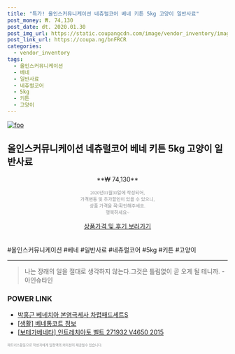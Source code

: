 ```yaml
--- 
title: "특가! 올인스커뮤니케이션 네츄럴코어 베네 키튼 5kg 고양이 일반사료" 
post_money: ₩. 74,130 
post_date: dt. 2020.01.30 
post_img_url: https://static.coupangcdn.com/image/vendor_inventory/images/2017/01/19/12/4/c917ce90-6a7d-4873-ba85-f0b79cb4447c.jpg 
post_link_url: https://coupa.ng/bnFRCR 
categories: 
  - vendor_inventory 
tags: 
  - 올인스커뮤니케이션 
  - 베네 
  - 일반사료 
  - 네츄럴코어 
  - 5kg 
  - 키튼 
  - 고양이 
--- 
```

[![foo](https://static.coupangcdn.com/image/vendor_inventory/images/2017/01/19/12/4/c917ce90-6a7d-4873-ba85-f0b79cb4447c.jpg)](https://coupa.ng/bnFRCR) 

## 올인스커뮤니케이션 네츄럴코어 베네 키튼 5kg 고양이 일반사료 
<p style="text-align: center;">**₩ 74,130**</p> 
<p style="text-align: center;"><span style="color: #898c8f; font-family: Georgia,Times,serif; font-size: 0.75em;">2020년01월30일에 작성되어, <br>가격변동 및 추가할인이 있을 수 있으니,<br> 상품 가격을 꼭!확인해주세요.<br>행복하세요~</span> 
</p>	 
<div markdown="0" style="text-align: center;"><a href="https://coupa.ng/bnFRCR" class="btn btn--success">상품가격 및 후기 보러가기</a></div> 
<br><br> 
  #올인스커뮤니케이션 #베네 #일반사료 #네츄럴코어 #5kg #키튼 #고양이 
<hr> 

> 나는 장래의 일을 절대로 생각하지 않는다.그것은 틀림없이 곧 오게 될 테니까. -아인슈타인 


### POWER LINK

* <a href="https://blog.naver.com/sakai111/221777309642" target="_blank">박홍근 베네치아 본염극세사 차렵패드세트S</a>
* <a href="https://blog.naver.com/santokki14/221765780738" target="_blank"> [생활] 베네통코트 정보 </a>
* <a href="https://blog.naver.com/santokki14/221785188520" target="_blank">[보테가베네타] 인트레치아토 벨트 271932 V4650 2015</a>

<span style="color: #898c8f; font-family: Georgia,Times,serif; font-size: 0.55em;">파트너스활동으로 작성자에게 일정액의 커미션이 제공될수 있습니다.</span> 
